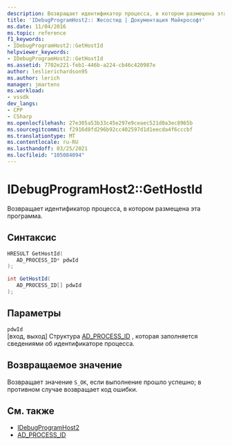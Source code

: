 ```yaml
---
description: Возвращает идентификатор процесса, в котором размещена эта программа.
title: 'IDebugProgramHost2:: Жесостид | Документация Майкрософт'
ms.date: 11/04/2016
ms.topic: reference
f1_keywords:
- IDebugProgramHost2::GetHostId
helpviewer_keywords:
- IDebugProgramHost2::GetHostId
ms.assetid: 7702e221-feb1-446b-a224-cb46c420987e
author: leslierichardson95
ms.author: lerich
manager: jmartens
ms.workload:
- vssdk
dev_langs:
- CPP
- CSharp
ms.openlocfilehash: 27e305a53b33c45e297e9ceaec521d0a3ec8965b
ms.sourcegitcommit: f2916d8fd296b92cc402597d1d1eecda4f6cccbf
ms.translationtype: MT
ms.contentlocale: ru-RU
ms.lasthandoff: 03/25/2021
ms.locfileid: "105084094"
---
```

# <a name="idebugprogramhost2gethostid"></a>IDebugProgramHost2::GetHostId
Возвращает идентификатор процесса, в котором размещена эта программа.

## <a name="syntax"></a>Синтаксис

```cpp
HRESULT GetHostId( 
   AD_PROCESS_ID* pdwId
);
```

```csharp
int GetHostId( 
   AD_PROCESS_ID[] pdwId
);
```

## <a name="parameters"></a>Параметры
`pdwId`\
[вход, выход] Структура [AD_PROCESS_ID](../../../extensibility/debugger/reference/ad-process-id.md) , которая заполняется сведениями об идентификаторе процесса.

## <a name="return-value"></a>Возвращаемое значение
 Возвращает значение `S_OK`, если выполнение прошло успешно; в противном случае возвращает код ошибки.

## <a name="see-also"></a>См. также
- [IDebugProgramHost2](../../../extensibility/debugger/reference/idebugprogramhost2.md)
- [AD_PROCESS_ID](../../../extensibility/debugger/reference/ad-process-id.md)

